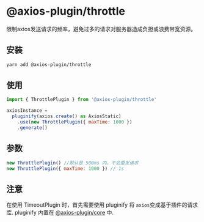 # @axios-plugin/throttle

限制axios发送请求的频率，避免过多的请求对服务器造成负担或浪费带宽资源。

## 安装
```bash
yarn add @axios-plugin/throttle
```

## 使用
```js
import { ThrottlePlugin } from '@axios-plugin/throttle'

axiosInstance = 
  pluginify(axios.create() as AxiosStatic)
    .use(new ThrottlePlugin({ maxTime: 1000 })
    .generate()
```

## 参数
```js
new ThrottlePlugin() //默认是 500ms 内，不会重发请求
new ThrottlePlugin({ maxTime: 1000 }) // 1s
```

## 注意
在使用 TimeoutPlugin 时，首先需要使用 pluginify 将 `axios`变成基于插件的请求库.
pluginify 内置在 [@axios-plugin/core](https://www.npmjs.com/package/@axios-plugin/core) 中.